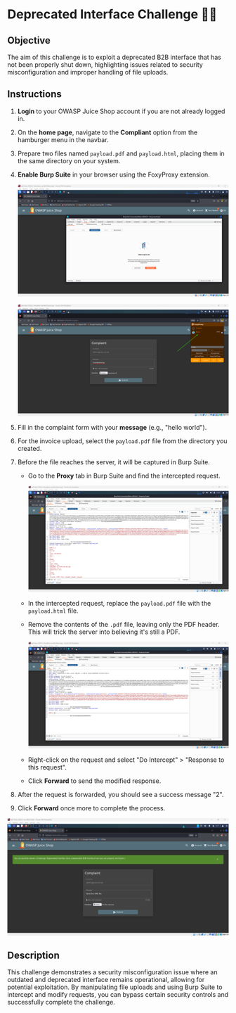 # Deprecated Interface Challenge 🕵️‍♂️

## Objective

The aim of this challenge is to exploit a deprecated B2B interface that has not been properly shut down, highlighting issues related to security misconfiguration and improper handling of file uploads.

## Instructions

1. **Login** to your OWASP Juice Shop account if you are not already logged in.
2. On the **home page**, navigate to the **Compliant** option from the hamburger menu in the navbar.
3. Prepare two files named `payload.pdf` and `payload.html`, placing them in the same directory on your system.
4. **Enable Burp Suite** in your browser using the FoxyProxy extension.

   ![alt text](image.png)

   ![alt text](image-1.png)

5. Fill in the complaint form with your **message** (e.g., "hello world").
6. For the invoice upload, select the `payload.pdf` file from the directory you created.
7. Before the file reaches the server, it will be captured in Burp Suite.

   - Go to the **Proxy** tab in Burp Suite and find the intercepted request.

     ![alt text](image-2.png)

   - In the intercepted request, replace the `payload.pdf` file with the `payload.html` file.
   - Remove the contents of the `.pdf` file, leaving only the PDF header. This will trick the server into believing it's still a PDF.

     ![alt text](image-3.png)

   - Right-click on the request and select "Do Intercept" > "Response to this request".
   - Click **Forward** to send the modified response.

8. After the request is forwarded, you should see a success message "2".
9. Click **Forward** once more to complete the process.

![alt text](<Screenshot 2024-09-09 071738.png>)

## Description

This challenge demonstrates a security misconfiguration issue where an outdated and deprecated interface remains operational, allowing for potential exploitation. By manipulating file uploads and using Burp Suite to intercept and modify requests, you can bypass certain security controls and successfully complete the challenge.
